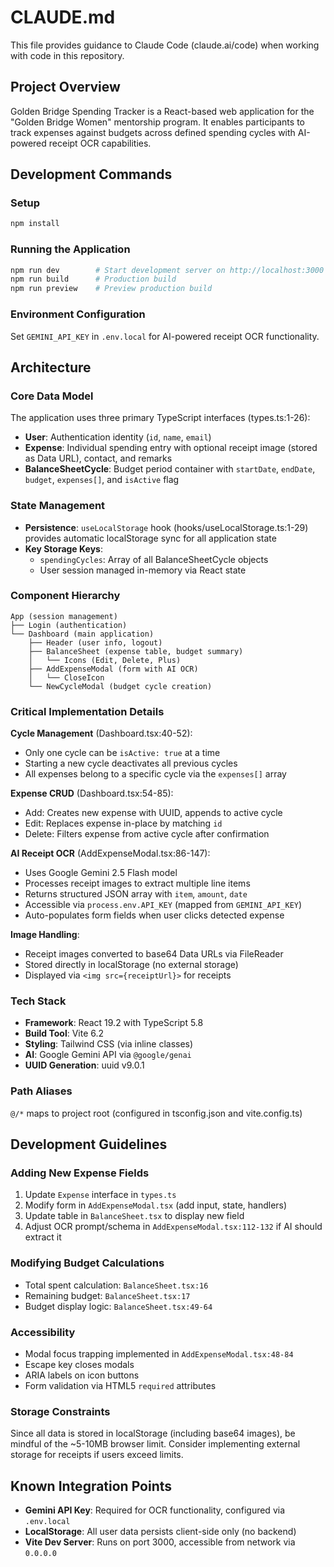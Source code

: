 # CLAUDE.md

This file provides guidance to Claude Code (claude.ai/code) when working with code in this repository.

## Project Overview

Golden Bridge Spending Tracker is a React-based web application for the "Golden Bridge Women" mentorship program. It enables participants to track expenses against budgets across defined spending cycles with AI-powered receipt OCR capabilities.

## Development Commands

### Setup
```bash
npm install
```

### Running the Application
```bash
npm run dev        # Start development server on http://localhost:3000
npm run build      # Production build
npm run preview    # Preview production build
```

### Environment Configuration
Set `GEMINI_API_KEY` in `.env.local` for AI-powered receipt OCR functionality.

## Architecture

### Core Data Model

The application uses three primary TypeScript interfaces (types.ts:1-26):

- **User**: Authentication identity (`id`, `name`, `email`)
- **Expense**: Individual spending entry with optional receipt image (stored as Data URL), contact, and remarks
- **BalanceSheetCycle**: Budget period container with `startDate`, `endDate`, `budget`, `expenses[]`, and `isActive` flag

### State Management

- **Persistence**: `useLocalStorage` hook (hooks/useLocalStorage.ts:1-29) provides automatic localStorage sync for all application state
- **Key Storage Keys**:
  - `spendingCycles`: Array of all BalanceSheetCycle objects
  - User session managed in-memory via React state

### Component Hierarchy

```
App (session management)
├── Login (authentication)
└── Dashboard (main application)
    ├── Header (user info, logout)
    ├── BalanceSheet (expense table, budget summary)
    │   └── Icons (Edit, Delete, Plus)
    ├── AddExpenseModal (form with AI OCR)
    │   └── CloseIcon
    └── NewCycleModal (budget cycle creation)
```

### Critical Implementation Details

**Cycle Management** (Dashboard.tsx:40-52):
- Only one cycle can be `isActive: true` at a time
- Starting a new cycle deactivates all previous cycles
- All expenses belong to a specific cycle via the `expenses[]` array

**Expense CRUD** (Dashboard.tsx:54-85):
- Add: Creates new expense with UUID, appends to active cycle
- Edit: Replaces expense in-place by matching `id`
- Delete: Filters expense from active cycle after confirmation

**AI Receipt OCR** (AddExpenseModal.tsx:86-147):
- Uses Google Gemini 2.5 Flash model
- Processes receipt images to extract multiple line items
- Returns structured JSON array with `item`, `amount`, `date`
- Accessible via `process.env.API_KEY` (mapped from `GEMINI_API_KEY`)
- Auto-populates form fields when user clicks detected expense

**Image Handling**:
- Receipt images converted to base64 Data URLs via FileReader
- Stored directly in localStorage (no external storage)
- Displayed via `<img src={receiptUrl}>` for receipts

### Tech Stack

- **Framework**: React 19.2 with TypeScript 5.8
- **Build Tool**: Vite 6.2
- **Styling**: Tailwind CSS (via inline classes)
- **AI**: Google Gemini API via `@google/genai`
- **UUID Generation**: uuid v9.0.1

### Path Aliases

`@/*` maps to project root (configured in tsconfig.json and vite.config.ts)

## Development Guidelines

### Adding New Expense Fields

1. Update `Expense` interface in `types.ts`
2. Modify form in `AddExpenseModal.tsx` (add input, state, handlers)
3. Update table in `BalanceSheet.tsx` to display new field
4. Adjust OCR prompt/schema in `AddExpenseModal.tsx:112-132` if AI should extract it

### Modifying Budget Calculations

- Total spent calculation: `BalanceSheet.tsx:16`
- Remaining budget: `BalanceSheet.tsx:17`
- Budget display logic: `BalanceSheet.tsx:49-64`

### Accessibility

- Modal focus trapping implemented in `AddExpenseModal.tsx:48-84`
- Escape key closes modals
- ARIA labels on icon buttons
- Form validation via HTML5 `required` attributes

### Storage Constraints

Since all data is stored in localStorage (including base64 images), be mindful of the ~5-10MB browser limit. Consider implementing external storage for receipts if users exceed limits.

## Known Integration Points

- **Gemini API Key**: Required for OCR functionality, configured via `.env.local`
- **LocalStorage**: All user data persists client-side only (no backend)
- **Vite Dev Server**: Runs on port 3000, accessible from network via `0.0.0.0`
